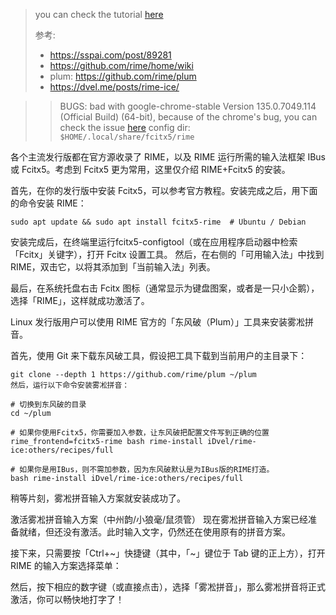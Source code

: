 > you can check the tutorial [here](https://sspai.com/post/89281)
> 
> 参考: 
> - https://sspai.com/post/89281
> - https://github.com/rime/home/wiki
> - plum: https://github.com/rime/plum
> - https://dvel.me/posts/rime-ice/


> > BUGS:
> bad with google-chrome-stable Version 135.0.7049.114 (Official Build) (64-bit), 
  because of the chrome's bug, you can check the issue [here](https://github.com/fcitx/fcitx5/issues/1313)
> config dir: `$HOME/.local/share/fcitx5/rime`


各个主流发行版都在官方源收录了 RIME，以及 RIME 运行所需的输入法框架 IBus 或
Fcitx5。考虑到 Fcitx5 更为常用，这里仅介绍 RIME+Fcitx5 的安装。

首先，在你的发行版中安装 Fcitx5，可以参考官方教程。安装完成之后，用下面的命令安装 RIME：

`sudo apt update && sudo apt install fcitx5-rime  # Ubuntu / Debian`

安装完成后，在终端里运行fcitx5-configtool（或在应用程序启动器中检索「Fcitx」关键字），打开 Fcitx 设置工具。
然后，在右侧的「可用输入法」中找到 RIME，双击它，以将其添加到「当前输入法」列表。

最后，在系统托盘右击 Fcitx 图标（通常显示为键盘图案，或者是一只小企鹅），选择「RIME」，这样就成功激活了。



Linux 发行版用户可以使用 RIME 官方的「东风破（Plum）」工具来安装雾凇拼音。

首先，使用 Git 来下载东风破工具，假设把工具下载到当前用户的主目录下：

```shell
git clone --depth 1 https://github.com/rime/plum ~/plum
然后，运行以下命令安装雾凇拼音：

# 切换到东风破的目录
cd ~/plum

# 如果你使用Fcitx5，你需要加入参数，让东风破把配置文件写到正确的位置
rime_frontend=fcitx5-rime bash rime-install iDvel/rime-ice:others/recipes/full

# 如果你是用IBus，则不需加参数，因为东风破默认是为IBus版的RIME打造。
bash rime-install iDvel/rime-ice:others/recipes/full
```

稍等片刻，雾凇拼音输入方案就安装成功了。

激活雾凇拼音输入方案（中州韵/小狼毫/鼠须管）
现在雾凇拼音输入方案已经准备就绪，但还没有激活。此时输入文字，仍然还在使用原有的拼音方案。

接下来，只需要按「Ctrl+~」快捷键（其中，「~」键位于 Tab 键的正上方），打开 RIME 的输入方案选择菜单：

然后，按下相应的数字键（或直接点击），选择「雾凇拼音」，那么雾凇拼音将正式激活，你可以畅快地打字了！
